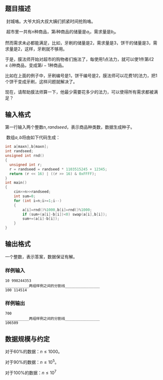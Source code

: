 ## 题目描述

​	封城咯。大爷大妈大叔大姨们抓紧时间抢购咯。

​	超市里一共有$n$种商品，第$i$种商品的储量是$a_i$，需求量是$b_i$。

​	然而需求未必都能满足，比如，牙刷的储量是2，需求量是3，饼干的储量是3，需求量是2，这样，牙刷就不够用。

​	于是，膜法师开始对超市的购物者们施法了，每使用1点法力，就可以使1件第$i(2\leq i)$种商品，变成第$i-1$种商品。

​	比如在上面的例子中，牙刷编号是1，饼干编号是2，膜法师可以花费1的法力，把1个饼干变成牙刷，这样问题就解决了。

​	现在，请帮助膜法师算一下，他最少需要花多少的法力，可以使得所有需求都被满足？

## 输入格式

第一行输入两个整数$n,randseed$，表示商品种类数，数据生成种子。

​	数组$a,b$将由如下代码生成：

```c++
int a[maxn],b[maxn];
int randseed;
unsigned int rnd()
{
  unsigned int r;
  r = randseed = randseed * 1103515245 + 12345;
  return (r << 16) | ((r >> 16) & 0xFFFF);
}
int main()
{
	cin>>n>>randseed;
	int sum=0;
	for (int i=n;i>=1;i--)
	{
		a[i]=rnd()%1000,b[i]=rnd()%1000;
		if (sum+(a[i]-b[i])<0) swap(a[i],b[i]);
		sum+=(a[i]-b[i]);
	}
}
```

## 输出格式

一个整数，表示答案，数据保证有解。

### 样例输入

```
10 998244353
___________两组样例之间的分割线________________
100 114514
```

### 样例输出

```
700
___________两组样例之间的分割线________________
106509
```

### 

## 数据规模与约定

对于$60\%$的数据：$n\leq 1000$。

对于$90\%$的数据：$n\leq 10^5$。

对于$100\%$的数据：$n\leq 10^7$


